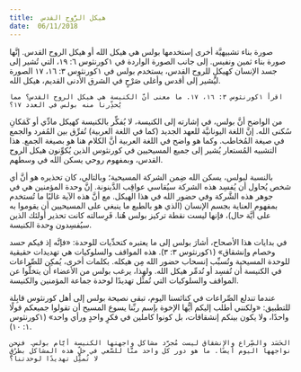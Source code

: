 ```yaml
---
title:  هيكل الرُّوح القدس
date:  06/11/2018
---
```


صورة بناء تشبيهيَّة أخرى إستخدمها بولس هي هيكل الله أو هيكل الروح القدس. إنَّها صورة بناء ثمين ونفيس. إلى جانب الصورة الواردة في ١كورنثوس ٦: ١٩، التي تُشير إلى جسد الإنسان كهيكلٍ للروح القدس، يستخدم بولس في ١كورنثوس ٣: ١٦، ١٧ الصورة ليُشير إلى أقدس وأغلى صَرْحٍ في الشرق الأدنى القديم، هيكل الله.

`اقرأ ١كورنثوس ٣: ١٦، ١٧. ما معنى أنَّ الكنيسة هي هيكل الروح القدس؟ مما يُحذِّرنا منه بولس في العدد ١٧؟`

من الواضح أنَّ بولس، في إشارته إلى الكنيسة، لا يُفكِّر بالكنيسة كهيكل مادِّي أو كَمَكانِ سُكنى الله. إنَّ اللغة اليونانيَّة للعهد الجديد (كما في اللغة العربية) تُفرِّق بين المُفرد والجمع في صيغة المُخاطب. وكما هو واضح في اللغة العربية أنَّ الكلام هنا هو بصيغة الجمع. هذا التشبيه المُستعار يُشير إلى جميع المسيحيين في كورنثوس الذين يُكوِّنون هيكل الروح القدس، وبمفهوم روحي يسكن الله في وسطهم.

بالنسبة لبولس، يسكن الله ضِمن الشركة المسيحية؛ وبالتالي، كان تحذيره هو أنَّ أي شخص يُحاول أن يُفسِد هذه الشركة سيُقاسي عواقِب الدَّينونة. إنَّ وحدة المؤمنين هي في جوهر هذه الشَّركة وفي حضور الله في هذا الهيكل. مع أنَّ هذه الآية غالبًا ما تُستخدم بمفهوم العناية بجسم الإنسان (الذي هو بالطبع ما ينبغي على المسيحيين أن يقوموا به على أيَّة حال)، فإنها ليست نقطة تركيز بولس هُنا. فَرِسالته كانت تحذير أولئك الذين سيُفسِدون وِحدة الكنيسة.

في بدايات هذا الأصحاح، أشارَ بولس إلى ما يعتبره كتحدِّيات للوحدة: «فإنَّه إذ فيكم حسد وخصام وإنشقاق» (١كورنثوس ٣: ٣). هذه المواقف والسلوكيات هي تهديدات حقيقية للوحدة المسيحية وتُسبِّب إنسحاب حضور الله مِن هيكله. بكلمات أخرى، يُمكِن للصِّراعات في الكنيسة أن تُفسِد أو تُدمِّر هيكل الله. ولهذا، يرغب بولس من الأعضاء أن يتخلُّوا عن المواقف والسلوكيات التي تُمثِّل تهديدًا لوحدة جماعة المؤمنين والكنيسة.

عندما تندلع الصِّراعات في كنائسنا اليوم، تبقى نصيحة بولس إلى أهل كورنثوس قابِلة للتطبيق: «ولكنني أطلب إليكم أيُّها الإخوة بإسم ربِّنا يسوع المسيح أن تقولوا جميعكم قولًا واحدًا، ولا يكون بينكم إنشقاقات، بل كونوا كاملين في فكرٍ واحدٍ ورأي واحد» (١كورنثوس ١: ١٠).

`الحَسَد والصِّراع والإنشقاق ليست مُجرَّد مشاكل واجهتها الكنيسة أيَّام بولس. فنحن نواجهها اليوم أيضًا. ما هو دور كل واحد منَّا للسَّعي في حلِّ هذه المشاكل بطُرُقٍ لا تُمثِّل تهديدًا لوحدتنا؟`